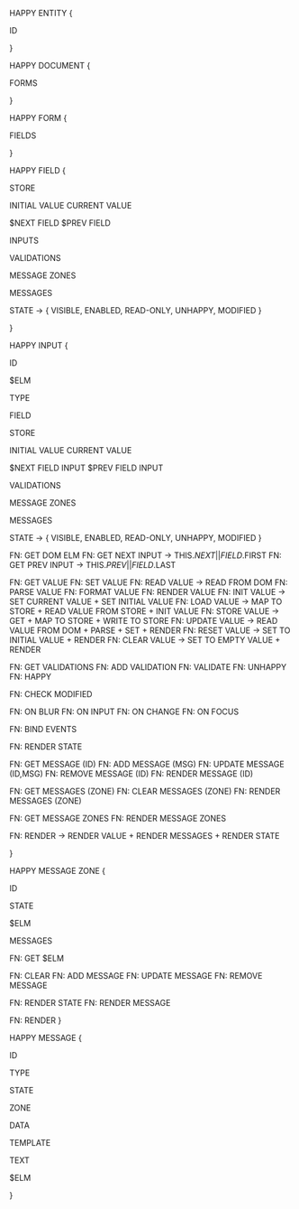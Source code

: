 HAPPY ENTITY {

  ID
  
}


HAPPY DOCUMENT {
  
  FORMS
  
}


HAPPY FORM {

  FIELDS

}


HAPPY FIELD {

  STORE
  
  INITIAL VALUE
  CURRENT VALUE
  
  $NEXT FIELD
  $PREV FIELD

  INPUTS
  
  VALIDATIONS
  
  MESSAGE ZONES
  
  MESSAGES
  
  STATE               -> { VISIBLE, ENABLED, READ-ONLY, UNHAPPY, MODIFIED }


}


HAPPY INPUT {

  ID
  
  $ELM
  
  TYPE
  
  FIELD
  
  STORE
  
  INITIAL VALUE
  CURRENT VALUE
  
  $NEXT FIELD INPUT
  $PREV FIELD INPUT
  
  VALIDATIONS
  
  MESSAGE ZONES
  
  MESSAGES
  
  STATE               -> { VISIBLE, ENABLED, READ-ONLY, UNHAPPY, MODIFIED }
  
  FN: GET DOM ELM
  FN: GET NEXT INPUT  -> THIS.$NEXT || FIELD.$FIRST
  FN: GET PREV INPUT  -> THIS.$PREV || FIELD.$LAST

  FN: GET VALUE
  FN: SET VALUE
  FN: READ VALUE      -> READ FROM DOM
  FN: PARSE VALUE
  FN: FORMAT VALUE
  FN: RENDER VALUE
  FN: INIT VALUE      -> SET CURRENT VALUE + SET INITIAL VALUE
  FN: LOAD VALUE      -> MAP TO STORE + READ VALUE FROM STORE + INIT VALUE
  FN: STORE VALUE     -> GET + MAP TO STORE + WRITE TO STORE
  FN: UPDATE VALUE    -> READ VALUE FROM DOM + PARSE + SET + RENDER
  FN: RESET VALUE     -> SET TO INITIAL VALUE + RENDER
  FN: CLEAR VALUE     -> SET TO EMPTY VALUE + RENDER
  
  FN: GET VALIDATIONS
  FN: ADD VALIDATION
  FN: VALIDATE
  FN: UNHAPPY
  FN: HAPPY
  
  FN: CHECK MODIFIED
  
  FN: ON BLUR
  FN: ON INPUT
  FN: ON CHANGE
  FN: ON FOCUS

  FN: BIND EVENTS
  
  FN: RENDER STATE
  
  FN: GET MESSAGE     (ID)
  FN: ADD MESSAGE     (MSG)
  FN: UPDATE MESSAGE  (ID,MSG)
  FN: REMOVE MESSAGE  (ID)
  FN: RENDER MESSAGE  (ID)

  FN: GET MESSAGES    (ZONE)
  FN: CLEAR MESSAGES  (ZONE)
  FN: RENDER MESSAGES (ZONE)

  FN: GET MESSAGE ZONES
  FN: RENDER MESSAGE ZONES
  
  FN: RENDER         -> RENDER VALUE + RENDER MESSAGES + RENDER STATE 
  
}


HAPPY MESSAGE ZONE {
  
  ID
  
  STATE
  
  $ELM
  
  MESSAGES
  
  FN: GET $ELM
  
  FN: CLEAR
  FN: ADD MESSAGE
  FN: UPDATE MESSAGE
  FN: REMOVE MESSAGE

  FN: RENDER STATE
  FN: RENDER MESSAGE
  
  FN: RENDER
}


HAPPY MESSAGE {

  ID
  
  TYPE
  
  STATE
  
  ZONE
  
  DATA
  
  TEMPLATE
  
  TEXT
  
  $ELM

}
